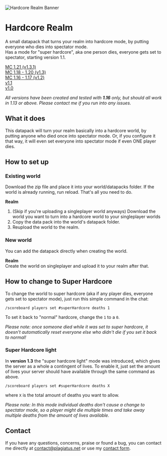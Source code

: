 ![Hardcore Realm Banner](https://raw.githubusercontent.com/Plagiatus/datapacks/master/hardcore_realm/banner.png "Hardcore Realm")

# Hardcore Realm

A small datapack that turns your realm into hardcore mode, by putting everyone who dies into spectator mode.  
Has a mode for "super hardcore", aka one person dies, everyone gets set to spectator, starting version 1.1.

[MC 1.21 (v1.3.1)](https://github.com/Plagiatus/datapacks/raw/master/hardcore_realm/hardcore_realm_v1.3.1.zip)  
[MC 1.18 - 1.20 (v1.3)](https://github.com/Plagiatus/datapacks/raw/master/hardcore_realm/hardcore_realm_v1.3.zip)  
[MC 1.16 - 1.17 (v1.2)](https://github.com/Plagiatus/datapacks/raw/master/hardcore_realm/hardcore_realm_v1.2.zip)  
[v1.1](https://github.com/Plagiatus/datapacks/raw/master/hardcore_realm/hardcore_realm_v1.1.zip)  
[v1.0](https://github.com/Plagiatus/datapacks/raw/master/hardcore_realm/hardcore_realm_v1.0.zip)

_All versions have been created and tested with **1.16** only, but should all work in 1.13 or above. Please contact me if you run into any issues._

## What it does

This datapack will turn your realm basically into a hardcore world, by putting anyone who died once into spectator mode. Or, if you configure it that way, it will even set everyone into spectator mode if even ONE player dies.


## How to set up

### Existing world  
Download the zip file and place it into your world/datapacks folder. If the world is already running, run reload. That's all you need to do.

**Realm**  
1. (Skip if you're uploading a singleplayer world anyways) Download the world you want to turn into a hardcore world to your singleplayer worlds
2. Copy the data pack into the world's datapack folder.
3. Reupload the world to the realm.

### New world

You can add the datapack directly when creating the world.

**Realm**  
Create the world on singleplayer and upload it to your realm after that.

## How to change to **Super Hardcore**

To change the world to super hardcore (aka if any player dies, everyone gets set to spectator mode), just run this simple command in the chat:

```
/scoreboard players set #superHardcore deaths 1
```

To set it back to "normal" hardcore, change the `1` to a `0`.

_Please note: once someone died while it was set to super hardcore, it doesn't automatically reset everyone else who didn't die if you set it back to normal!_

### Super Hardcore light
In **version 1.3** the "super hardcore light" mode was introduced, which gives the server as a whole a contingent of lives. To enable it, just set the amount of lives your server should have available through the same command as above.

```
/scoreboard players set #superHardcore deaths X
```

where `X` is the total amount of deaths you want to allow.  

_Please note: In this mode individual deaths don't cause a change to spectator mode, so a player might die multiple times and take away multiple deaths from the amount of lives available._ 

## Contact

If you have any questions, concerns, praise or found a bug, you can contact me directly at contact@plagiatus.net or use my [contact form](http://plagiatus.net/#contact).
